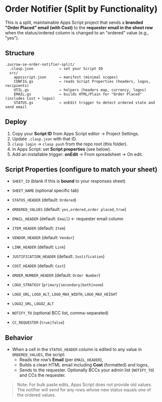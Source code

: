 # Order Notifier (Split by Functionality)

This is a split, maintainable Apps Script project that sends a **branded "Order Placed" email (with Cost)** to the
**requester email in the sheet row** when the status/ordered column is changed to an "ordered" value (e.g., "yes").

## Structure
```
.zucrow-se-order-notifier-split/
  .clasp.json            ← set your Script ID
  src/
    appsscript.json      ← manifest (minimal scopes)
    CONFIG.gs            ← reads Script Properties (headers, logos, recipients)
    UTIL.gs              ← helpers (headers map, currency, logos)
    EMAIL.gs             ← builds HTML/Plain for "Order Placed" (includes Cost + logos)
    STATUS.gs            ← onEdit trigger to detect ordered state and send email
```

## Deploy
1. Copy your **Script ID** from Apps Script editor → Project Settings.
2. Update `.clasp.json` with that ID.
3. `clasp login` → `clasp push` from the repo root (this folder).
4. In Apps Script: set **Script properties** (see below).
5. Add an installable trigger: **onEdit** → From spreadsheet → On edit.

## Script Properties (configure to match your sheet)
- `SHEET_ID` (blank if this is **bound** to your responses sheet)
- `SHEET_NAME` (optional specific tab)

- `STATUS_HEADER` (default: `Ordered`)
- `ORDERED_VALUES` (default: `yes,ordered,order placed,true`)
- `EMAIL_HEADER` (default: `Email`)           ← requester email column
- `ITEM_HEADER` (default: `Item`)
- `VENDOR_HEADER` (default: `Vendor`)
- `LINK_HEADER` (default: `Link`)
- `JUSTIFICATION_HEADER` (default: `Justification`)
- `COST_HEADER` (default: `Cost`)
- `ORDER_NUMBER_HEADER` (default: `Order Number`)

- `LOGO_STRATEGY` (`primary|secondary|both|none`)
- `LOGO_URL`, `LOGO_ALT`, `LOGO_MAX_WIDTH`, `LOGO_MAX_HEIGHT`
- `LOGO2_URL`, `LOGO2_ALT`

- `NOTIFY_TO` (optional BCC list, comma-separated)
- `CC_REQUESTER` (`true|false`)

## Behavior
- When a cell in the `STATUS_HEADER` column is edited to any value in `ORDERED_VALUES`, the script:
  - Reads the row’s **Email** (per `EMAIL_HEADER`),
  - Builds a clean HTML email including **Cost** (formatted) and logos,
  - Sends to the requester. Optionally BCCs your admin list (`NOTIFY_TO`) and CCs the requester.

> Note: For bulk paste edits, Apps Script does not provide old values. The notifier will send for any rows whose new status equals one of the ordered values.

